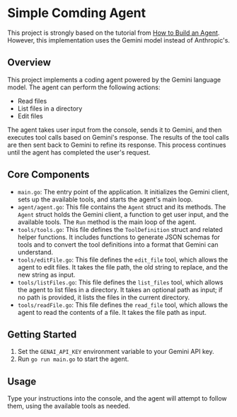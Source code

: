 # Simple Comding Agent

This project is strongly based on the tutorial from [How to Build an Agent](https://ampcode.com/how-to-build-an-agent). However, this implementation uses the Gemini model instead of Anthropic's.

## Overview

This project implements a coding agent powered by the Gemini language model. The agent can perform the following actions:

*   Read files
*   List files in a directory
*   Edit files

The agent takes user input from the console, sends it to Gemini, and then executes tool calls based on Gemini's response. The results of the tool calls are then sent back to Gemini to refine its response. This process continues until the agent has completed the user's request.

## Core Components

*   `main.go`: The entry point of the application. It initializes the Gemini client, sets up the available tools, and starts the agent's main loop.
*   `agent/agent.go`: This file contains the `Agent` struct and its methods. The `Agent` struct holds the Gemini client, a function to get user input, and the available tools. The `Run` method is the main loop of the agent.
*   `tools/tools.go`: This file defines the `ToolDefinition` struct and related helper functions. It includes functions to generate JSON schemas for tools and to convert the tool definitions into a format that Gemini can understand.
*   `tools/editFile.go`: This file defines the `edit_file` tool, which allows the agent to edit files. It takes the file path, the old string to replace, and the new string as input.
*   `tools/listFiles.go`: This file defines the `list_files` tool, which allows the agent to list files in a directory. It takes an optional path as input; if no path is provided, it lists the files in the current directory.
*   `tools/readFile.go`: This file defines the `read_file` tool, which allows the agent to read the contents of a file. It takes the file path as input.

## Getting Started

1.  Set the `GENAI_API_KEY` environment variable to your Gemini API key.
2.  Run `go run main.go` to start the agent.

## Usage

Type your instructions into the console, and the agent will attempt to follow them, using the available tools as needed.
